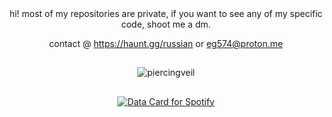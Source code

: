 <div align="center">
hi! most of my repositories are private, if you want to see any of my specific code, shoot me a dm. 

contact @ https://haunt.gg/russian or eg574@proton.me

## 

<p align="center"> <img src="https://count.getloli.com/@piercingveil?name=piercingveil&theme=rule34&padding=7&offset=0&align=top&scale=1&pixelated=1&darkmode=auto" alt="piercingveil" /> </p>

##

<a href="https://data-card-for-spotify.herokuapp.com/card?user_id=0mumugfqrqzvwo75wqwmga03k">
  <img src="https://data-card-for-spotify.herokuapp.com/api/card?user_id=0mumugfqrqzvwo75wqwmga03k" alt="Data Card for Spotify">
</a>

##
